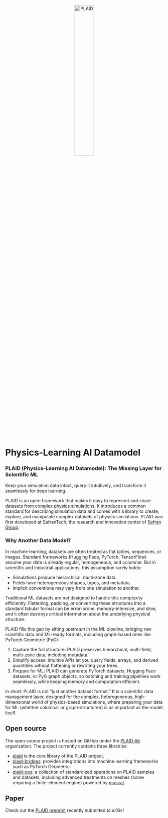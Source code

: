 <div align="center">
  <img src="https://plaid-lib.github.io/assets/images/PLAID-large-logo.png" width="35%" alt="PLAID"/>
</div>


# Physics-Learning AI Datamodel

### PLAID (Physics-Learning AI Datamodel): The Missing Layer for Scientific ML

Keep your simulation data intact, query it intuitively, and transform it seamlessly for deep learning.

PLAID is an open framework that makes it easy to represent and share datasets from complex physics simulations. It introduces a common standard for describing simulation data and comes with a library to create, explore, and manipulate complex datasets of physics similations. PLAID was first developed at SafranTech, the research and innovation center of [Safran Group](https://www.safran-group.com/).


### Why Another Data Model?

In machine learning, datasets are often treated as flat tables, sequences, or images. Standard frameworks (Hugging Face, PyTorch, TensorFlow) assume your data is already regular, homogeneous, and columnar. But in scientific and industrial applications, this assumption rarely holds:

- Simulations produce hierarchical, multi-zone data.
- Fields have heterogeneous shapes, types, and metadata.
- Implicit conventions may vary from one simulation to another.

Traditional ML datasets are not designed to handle this complexity efficiently. Flattening, padding, or converting these structures into a standard tabular format can be error-prone, memory-intensive, and slow, and it often destroys critical information about the underlying physical structure.

PLAID fills this gap by sitting *upstream* in the ML pipeline, bridging raw scientific data and ML-ready formats, including graph-based ones like PyTorch Geometric (PyG):

1. Capture the full structure: PLAID preserves hierarchical, multi-field, multi-zone data, including metadata.
2. Simplify access: intuitive APIs let you query fields, arrays, and derived quantities without flattening or rewriting your trees.
3. Prepare for ML: PLAID can generate PyTorch datasets, Hugging Face datasets, or PyG graph objects, so batching and training pipelines work seamlessly, while keeping memory and computation efficient.

In short: PLAID is not “just another dataset format.” It is a scientific data management layer, designed for the complex, heterogeneous, high-dimensional world of physics-based simulations, where preparing your data for ML (whether columnar or graph-structured) is as important as the model itself.

## Open source

The open source project is hosted on GitHub under the [PLAID-lib](https://github.com/PLAID-lib) organization. The project currently contains three librairies:

- [plaid](https://github.com/PLAID-lib/plaid) is the core library of the PLAID project.
- [plaid-bridges](https://github.com/PLAID-lib/plaid-bridges): provides integrations into machine learning frameworks such as PyTorch Geometric.
- [plaid-ops](https://github.com/PLAID-lib/plaid-ops): a collection of standardized operations on PLAID samples and datasets, including advanced treatments on meshes (some requiring a finite-element engine) powered by [muscat](https://gitlab.com/drti/muscat).

## Paper

Check out the [PLAID preprint](https://arxiv.org/abs/2505.02974) recently submitted to arXiv!
